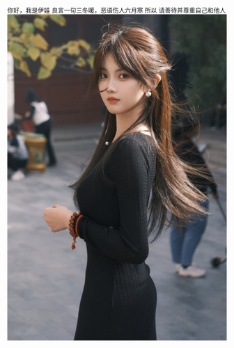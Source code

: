 你好，我是伊娃
良言一句三冬暖，恶语伤人六月寒
所以 请善待并尊重自己和他人
![Eva](https://raw.githubusercontent.com/EvaOliviaDavis/Eva/eva/Bot/img/IMG_9429.jpeg)
